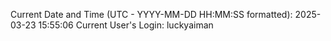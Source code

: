 Current Date and Time (UTC - YYYY-MM-DD HH:MM:SS formatted): 2025-03-23 15:55:06
Current User's Login: luckyaiman
